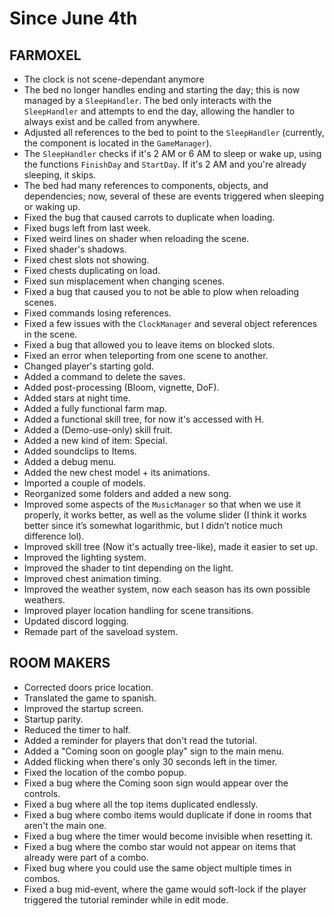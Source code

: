 # Since June 4th

## FARMOXEL
+ The clock is not scene-dependant anymore
+ The bed no longer handles ending and starting the day; this is now managed by a `SleepHandler`. The bed only interacts with the `SleepHandler` and attempts to end the day, allowing the handler to always exist and be called from anywhere.
+ Adjusted all references to the bed to point to the `SleepHandler` (currently, the component is located in the `GameManager`).
+ The `SleepHandler` checks if it's 2 AM or 6 AM to sleep or wake up, using the functions `FinishDay` and `StartDay`. If it's 2 AM and you're already sleeping, it skips.
+ The bed had many references to components, objects, and dependencies; now, several of these are events triggered when sleeping or waking up.
+ Fixed the bug that caused carrots to duplicate when loading.
+ Fixed bugs left from last week.
+ Fixed weird lines on shader when reloading the scene.
+ Fixed shader's shadows.
+ Fixed chest slots not showing.
+ Fixed chests duplicating on load.
+ Fixed sun misplacement when changing scenes.
+ Fixed a bug that caused you to not be able to plow when reloading scenes.
+ Fixed commands losing references.
+ Fixed a few issues with the `ClockManager` and several object references in the scene.
+ Fixed a bug that allowed you to leave items on blocked slots.
+ Fixed an error when teleporting from one scene to another.
+ Changed player's starting gold.
+ Added a command to delete the saves.
+ Added post-processing (Bloom, vignette, DoF).
+ Added stars at night time.
+ Added a fully functional farm map.
+ Added a functional skill tree, for now it's accessed with H.
+ Added a (Demo-use-only) skill fruit.
+ Added a new kind of item: Special.
+ Added soundclips to Items. 
+ Added a debug menu.
+ Added the new chest model + its animations.
+ Imported a couple of models.
+ Reorganized some folders and added a new song.
+ Improved some aspects of the `MusicManager` so that when we use it properly, it works better, as well as the volume slider (I think it works better since it’s somewhat logarithmic, but I didn’t notice much difference lol).
+ Improved skill tree (Now it's actually tree-like), made it easier to set up.
+ Improved the lighting system.
+ Improved the shader to tint depending on the light.
+ Improved chest animation timing.
+ Improved the weather system, now each season has its own possible weathers.
+ Improved player location handling for scene transitions.
+ Updated discord logging.
+ Remade part of the saveload system.

## ROOM MAKERS
+ Corrected doors price location.
+ Translated the game to spanish.
+ Improved the startup screen.
+ Startup parity.
+ Reduced the timer to half.
+ Added a reminder for players that don't read the tutorial.
+ Added a "Coming soon on google play" sign to the main menu.
+ Added flicking when there's only 30 seconds left in the timer.
+ Fixed the location of the combo popup.
+ Fixed a bug where the Coming soon sign would appear over the controls.
+ Fixed a bug where all the top items duplicated endlessly.
+ Fixed a bug where combo items would duplicate if done in rooms that aren't the main one.
+ Fixed a bug where the timer would become invisible when resetting it.
+ Fixed a bug where the combo star would not appear on items that already were part of a combo.
+ Fixed bug where you could use the same object multiple times in combos.
+ Fixed a bug mid-event, where the game would soft-lock if the player triggered the tutorial reminder while in edit mode.